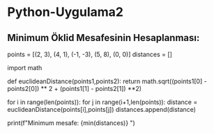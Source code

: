 # Python-Uygulama2
## Minimum Öklid Mesafesinin Hesaplanması:

points = [(2, 3), (4, 1), (-1, -3), (5, 8), (0, 0)]
distances = []

import math

def euclideanDistance(points1,points2):
    return math.sqrt((points1[0] - points2[0]) ** 2 + (points1[1] - points2[1]) **2)

for i in range(len(points)):
    for j in range(i+1,len(points)):
        distance = euclideanDistance(points[i],points[j])
        distances.append(distance)

print(f"Minimum mesafe: {min(distances)} ")
